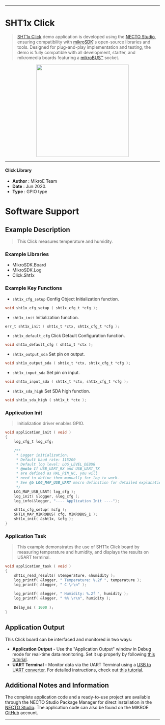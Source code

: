 
---
# SHT1x Click

> [SHT1x Click](https://www.mikroe.com/?pid_product=MIKROE-949) demo application is developed using
the [NECTO Studio](https://www.mikroe.com/necto), ensuring compatibility with [mikroSDK](https://www.mikroe.com/mikrosdk)'s
open-source libraries and tools. Designed for plug-and-play implementation and testing, the demo is fully compatible with
all development, starter, and mikromedia boards featuring a [mikroBUS&trade;](https://www.mikroe.com/mikrobus) socket.

<p align="center">
  <img src="https://www.mikroe.com/?pid_product=MIKROE-949&image=1" height=300px>
</p>

---

#### Click Library

- **Author**        : MikroE Team
- **Date**          : Jun 2020.
- **Type**          : GPIO type

# Software Support

## Example Description

> This Click measures temperature and humidity.

### Example Libraries

- MikroSDK.Board
- MikroSDK.Log
- Click.Sht1x

### Example Key Functions

- `sht1x_cfg_setup` Config Object Initialization function. 
```c
void sht1x_cfg_setup ( sht1x_cfg_t *cfg );
``` 
 
- `sht1x_init` Initialization function. 
```c
err_t sht1x_init ( sht1x_t *ctx, sht1x_cfg_t *cfg );
```

- `sht1x_default_cfg` Click Default Configuration function. 
```c
void sht1x_default_cfg ( sht1x_t *ctx );
```

- `sht1x_output_sda` Set pin on output. 
```c
void sht1x_output_sda ( sht1x_t *ctx, sht1x_cfg_t *cfg );
```
 
- `sht1x_input_sda` Set pin on input. 
```c
void sht1x_input_sda ( sht1x_t *ctx, sht1x_cfg_t *cfg );
```

- `sht1x_sda_high` Set SDA high function. 
```c
void sht1x_sda_high ( sht1x_t *ctx );
```

### Application Init

> Initialization driver enables GPIO.

```c
void application_init ( void )
{
    log_cfg_t log_cfg;

    /** 
     * Logger initialization.
     * Default baud rate: 115200
     * Default log level: LOG_LEVEL_DEBUG
     * @note If USB_UART_RX and USB_UART_TX 
     * are defined as HAL_PIN_NC, you will 
     * need to define them manually for log to work. 
     * See @b LOG_MAP_USB_UART macro definition for detailed explanation.
     */
    LOG_MAP_USB_UART( log_cfg );
    log_init( &logger, &log_cfg );
    log_info(&logger, "---- Application Init ----");

    sht1x_cfg_setup( &cfg );
    SHT1X_MAP_MIKROBUS( cfg, MIKROBUS_1 );
    sht1x_init( &sht1x, &cfg );
}
```

### Application Task

> This example demonstrates the use of SHT1x Click board by measuring 
  temperature and humidity, and displays the results on USART terminal.

```c
void application_task ( void )
{
    sht1x_read_results( &temperature, &humidity );
    log_printf( &logger, " Temperature: %.2f ", temperature );
    log_printf( &logger, " C \r\n" );
  
    log_printf( &logger, " Humidity: %.2f ", humidity );
    log_printf( &logger, " %% \r\n", humidity );
    
    Delay_ms ( 1000 );
}
```

## Application Output

This Click board can be interfaced and monitored in two ways:
- **Application Output** - Use the "Application Output" window in Debug mode for real-time data monitoring.
Set it up properly by following [this tutorial](https://www.youtube.com/watch?v=ta5yyk1Woy4).
- **UART Terminal** - Monitor data via the UART Terminal using
a [USB to UART converter](https://www.mikroe.com/click/interface/usb?interface*=uart,uart). For detailed instructions,
check out [this tutorial](https://help.mikroe.com/necto/v2/Getting%20Started/Tools/UARTTerminalTool).

## Additional Notes and Information

The complete application code and a ready-to-use project are available through the NECTO Studio Package Manager for 
direct installation in the [NECTO Studio](https://www.mikroe.com/necto). The application code can also be found on
the MIKROE [GitHub](https://github.com/MikroElektronika/mikrosdk_click_v2) account.

---
